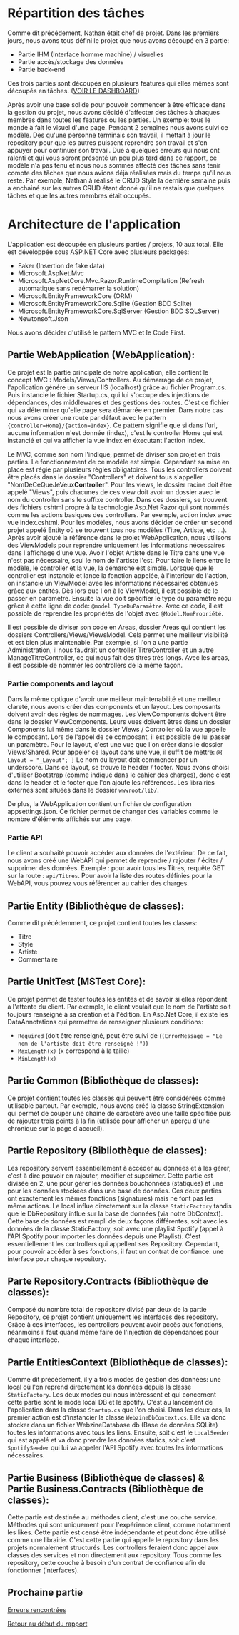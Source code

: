 ﻿# Répartition des tâches
Comme dit précédement, Nathan était chef de projet. Dans les premiers jours, nous avons tous défini le projet que nous avons découpé en 3 partie:
- Partie IHM (Interface homme machine) / visuelles
- Partie accès/stockage des données
- Partie back-end

Ces trois parties sont découpés en plusieurs features qui elles mêmes sont découpés en tâches. ([VOIR LE DASHBOARD](https://dev.azure.com/DiiaZik/Webzine/_dashboards/dashboard/1bee80fa-a9fd-49be-9192-bb48fdea16ee))

Après avoir une base solide pour pouvoir commencer à être efficace dans la gestion du projet, nous avons décidé d'affecter des tâches à chaques membres dans toutes les features ou les parties.
Un exemple: tous le monde à fait le visuel d'une page.
Pendant 2 semaines nous avons suivi ce modèle. Dès qu'une personne terminais son travail, il mettait à jour le repository pour que les autres puissent reprendre son travail et s'en appuyer pour
continuer son travail.
Due à quelques erreurs qui nous ont ralenti et qui vous seront présenté un peu plus tard dans ce rapport, ce modèle n'a pas tenu et nous nous sommes affecté des tâches sans tenir 
compte des tâches que nous avions déjà réalisées mais du temps qu'il nous reste. Par exemple, Nathan à réalisé le CRUD Style la dernière semaine puis a enchainé sur les autres CRUD étant donné qu'il ne restais que quelques tâches et que 
les autres membres était occupés.


# Architecture de l'application

L'application est découpée en plusieurs parties / projets, 10 aux total. Elle est développée sous ASP.NET Core avec plusieurs packages:
- Faker (Insertion de fake data)
- Microsoft.AspNet.Mvc
- Microsoft.AspNetCore.Mvc.Razor.RuntimeCompilation (Refresh automatique sans redémarrer la solution)
- Microsoft.EntityFrameworkCore (ORM)
- Microsoft.EntityFrameworkCore.Sqlite (Gestion BDD Sqlite)
- Microsoft.EntityFrameworkCore.SqlServer (Gestion BDD SQLServer)
- Newtonsoft.Json

 Nous avons décider d'utilisé le pattern MVC et le Code First.


## Partie WebApplication (WebApplication):
Ce projet est la partie principale de notre application, elle contient le concept MVC : Models/Views/Controllers.
Au démarrage de ce projet, l'application génére un serveur IIS (localhost) grâce au fichier Program.cs.
Puis instancie le fichier Startup.cs, qui lui s'occupe des injections de dépendances, des middlewares et des gestions des routes.
C'est ce fichier qui va déterminer qu'elle page sera démarrée en premier. Dans notre cas nous avons créer une route par défaut
avec le pattern `{controller=Home}/{action=Index}`. Ce pattern signifie que si dans l'url, aucune information n'est donnée (index),
c'est le controller Home qui est instancié et qui va afficher la vue index en éxecutant l'action Index.

Le MVC, comme son nom l'indique, permet de diviser son projet en trois parties. Le fonctionnement de ce modèle est simple.
Cependant sa mise en place est régie par plusieurs règles obligatoires. Tous les controllers doivent être placés dans le dossier
"Controllers" et doivent tous s'appeller "NomDeCeQueJeVeux**Controller**". Pour les views, le dossier racine doit être appelé "Views", puis 
chacunes de ces view doit avoir un dossier avec le nom du controller sans le suffixe controller. Dans ces dossiers, se trouvent des fichiers cshtml propre à la technologie Asp.Net Razor qui sont nommés
comme les actions basiques des controllers. Par exemple, action index avec vue index.cshtml.
Pour les modèles, nous avons décider de créer un second projet appelé Entity où se trouvent tous nos modèles (Titre, Artiste, etc ...).
Après avoir ajouté la référence dans le projet WebApplication, nous utilisons des ViewModels pour reprendre uniquement les informations nécessaires
dans l'affichage d'une vue. Avoir l'objet Artiste dans le Titre dans une vue n'est pas nécessaire, seul le nom de l'artiste l'est.
Pour faire le liens entre le modèle, le controller et la vue, la démarche est simple. Lorsque que le controller est instancié et lance la fonction appelée,
à l'interieur de l'action, on instancie un ViewModel avec les informations nécessaires obtenues grâce aux entités.
Dès lors que l'on à le ViewModel, il est possible de le passer en paramètre. Ensuite la vue doit spécifier le type du paramètre reçu grâce à cette ligne de code:
`@model TypeDuParamètre`. Avec ce code, il est possible de reprendre les propriétés de l'objet avec `@Model.NomPropriété`.

Il est possible de diviser son code en Areas, dossier Areas qui contient les dossiers Controllers/Views/ViewsModel.
Cela permet une meilleur visibilité et est bien plus maintenable. Par exemple, si l'on a une partie Administration, il nous faudrait un controller TitreController et un autre ManageTitreController, ce qui 
nous fait des titres très longs. Avec les areas, il est possible de nommer les controllers de la même façon.

### Partie components and layout

Dans la même optique d'avoir une meilleur maintenabilité et une meilleur clareté, nous avons créer des components et un layout.
Les composants doivent avoir des règles de nommages. Les ViewComponents doivent être dans le dossier ViewComponents. Leurs vues doivent êtres dans un dossier Components lui même
dans le dossier Views / Controller où la vue appelle le composant. Lors de l'appel de ce composant, il est possible de lui passer un paramètre.
Pour le layout, c'est une vue que l'on créer dans le dossier Views/Shared. Pour appeler ce layout dans une vue, il suffit 
de mettre:
`@{
    Layout = "_Layout";
}`
Le nom du layout doit commencer par un underscore.
Dans ce layout, se trouve le header / footer. Nous avons choisi d'utiliser Bootstrap (comme indiqué dans le cahier des charges), donc c'est dans le header et le footer que l'on ajoute les références.
Les librairies externes sont situées dans le dossier `wwwroot/lib/`. 

De plus, la WebApplication contient un fichier de configuration appsettings.json. Ce fichier permet de changer des variables
comme le nombre d'éléments affichés sur une page. 


### Partie API
Le client a souhaité pouvoir accéder aux données de l'extérieur. De ce fait, nous avons créé une WebAPI qui permet de reprendre / rajouter / éditer / supprimer des données.
Exemple : pour avoir tous les Titres, requête GET sur la route : `api/Titres`.
Pour avoir la liste des routes définies pour la WebAPI, vous pouvez vous référencer au cahier des charges.

## Partie Entity (Bibliothèque de classes):
Comme dit précédemment, ce projet contient toutes les classes:
- Titre
- Style
- Artiste
- Commentaire

## Partie UnitTest (MSTest Core):
Ce projet permet de tester toutes les entités et de savoir si elles répondent à l'attente du client.
Par exemple, le client voulait que le nom de l'artiste soit toujours renseigné à sa création et à l'édition.
En Asp.Net Core, il existe les DataAnnotations qui permettre de renseigner plusieurs conditions:
- `Required` (doit être renseigné, peut être suivi de (`(ErrorMessage = "Le nom de l'artiste doit être renseigné !")`)
- `MaxLength(x)` (x correspond à la taille)
- `MinLength(x)`

## Partie Common (Bibliothèque de classes):
Ce projet contient toutes les classes qui peuvent être considérées comme utilisable partout.
Par exemple, nous avons créé la classe StringExtension qui permet de couper une chaine de caractère avec une taille spécifiée puis
de rajouter trois points à la fin (utilisée pour afficher un aperçu d'une chronique sur la page d'accueil).

## Partie Repository (Bibliothèque de classes):

Les repository servent essentiellement à accéder au données et à les gérer, c'est à dire pouvoir en rajouter, modifier et supprimer.
Cette partie est divisée en 2, une pour gérer les données bouchonnées (statiques) et une pour les données stockées dans une base de données.
Ces deux parties ont exactement les mêmes fonctions (signatures) mais ne font pas les même actions. Le local influe directement sur la classe `StaticFactory`
tandis que le DbRepository influe sur la base de données (via notre DbContext).
Cette base de données est rempli de deux façons différentes, soit avec les données de la classe StaticFactory,
soit avec une playlist Spotify (appel à l'API Spotify pour importer les données depuis une Playlist).
C'est essentiellement les controllers qui appellent ses Repository.
Cependant, pour pouvoir accéder à ses fonctions, il faut un contrat de confiance: une interface pour chaque repository.

## Parte Repository.Contracts (Bibliothèque de classes):

Composé du nombre total de repository divisé par deux de la partie Repository, ce projet contient uniquement
les interfaces des repository. Grâce à ces interfaces, les controllers peuvent avoir accès aux fonctions, néanmoins
il faut quand même faire de l'injection de dépendances pour chaque interface.

## Partie EntitiesContext (Bibliothèque de classes):
Comme dit précédement, il y a trois modes de gestion des données: une local où l'on reprend directement les données depuis la classe `StaticFactory`.
Les deux modes qui nous intéressent et qui concernent cette partie sont le mode local DB et le spotify.
C'est au lancement de l'application dans la classe `Startup.cs` que l'on choisi.
Dans les deux cas, la premier action est d'instancier la classe `WebzineDbContext.cs`.
Elle va donc stocker dans un fichier WebzineDatabase.db (Base de données SQLite) toutes les informations avec tous les liens.
Ensuite, soit c'est le `LocalSeeder` qui est appelé et va donc prendre les données statics, soit c'est `SpotifySeeder` qui
lui va appeler l'API Spotify avec toutes les informations nécessaires.

## Partie Business (Bibliothèque de classes) & Partie Business.Contracts (Bibliothèque de classes):
Cette partie est destinée au méthodes client, c'est une couche service. Méthodes qui sont uniquement pour l'expérience client, comme notamment les likes.
Cette partie est censé être indépendante et peut donc être utilisé comme une librairie.
C'est cette partie qui appelle le repository dans les projets normalement structurés.
Les controllers feraient donc appel aux classes des services et non directement aux repository.
Tous comme les repository, cette couche à besoin d'un contrat de confiance afin de fonctionner (interfaces).

## Prochaine partie

[Erreurs rencontrées](erreurs.md)

[Retour au début du rapport](Rapport-equipe-1.md)



